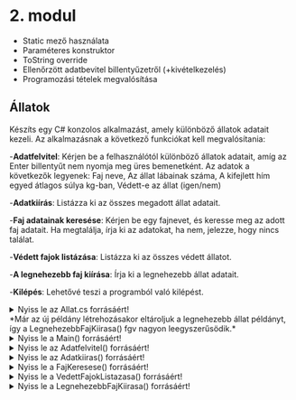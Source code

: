 # 2. modul

- Static mező használata
- Paraméteres konstruktor
- ToString override
- Ellenőrzött adatbevitel billentyűzetről (+kivételkezelés)
- Programozási tételek megvalósítása

## Állatok
Készíts egy C# konzolos alkalmazást, amely különböző állatok adatait kezeli. Az alkalmazásnak a következő funkciókat kell megvalósítania:

-**Adatfelvitel**: Kérjen be a felhasználótól különböző állatok adatait, amíg az Enter billentyűt nem nyomja meg üres bemenetként. Az adatok a következők legyenek: Faj neve, Az állat lábainak száma, A kifejlett hím egyed átlagos súlya kg-ban, Védett-e az állat (igen/nem)

-**Adatkiírás**: Listázza ki az összes megadott állat adatait.

-**Faj adatainak keresése**:  Kérjen be egy fajnevet, és keresse meg az adott faj adatait. Ha megtalálja, írja ki az adatokat, ha nem, jelezze, hogy nincs találat.

-**Védett fajok listázása**: Listázza ki az összes védett állatot.

-**A legnehezebb faj kiírása**: Írja ki a legnehezebb állat adatait.

-**Kilépés**: Lehetővé teszi a programból való kilépést.

<details>
<summary>Nyiss le az Allat.cs forrásáért!</summary>

### `Allat.cs` példa:
```c#
internal class Allat
    {
        public static Allat legnehezebbAllat;

        public string nev;
        public int labakSzama;
        public double atlagosSuly;
        public bool vedett;

        public Allat(string nev, int labakSzama, double atlagosSuly, bool vedett)
        {
            this.nev = nev;
            this.labakSzama = labakSzama;
            this.atlagosSuly = atlagosSuly;
            this.vedett = vedett;

            if (legnehezebbAllat == null || atlagosSuly > legnehezebbAllat.atlagosSuly)
            {
                legnehezebbAllat = this;
            }
        }

        public override string ToString()
        {
            return $"Név: {nev}, Lábak száma: {labakSzama}, Átlagos súly: {atlagosSuly} kg, Védett: {vedett}";
        }
    }

```
</details>
*Már az új példány létrehozásakor eltároljuk a legnehezebb állat példányt, így a LegnehezebbFajKiirasa() fgv nagyon leegyszerűsödik.*

<details>
<summary>Nyiss le a Main() forrásáért!</summary>

### `Main` példa:
```c#
static void Main(string[] args)
        {
            Console.OutputEncoding = System.Text.Encoding.Unicode;
            Console.InputEncoding = System.Text.Encoding.Unicode;
            List<Allat> allatok = new List<Allat>();
            while (true)
            {
                Console.WriteLine("1. Adatfelvitel");
                Console.WriteLine("2. Adatkiírás");
                Console.WriteLine("3. Faj adatainak keresése");
                Console.WriteLine("4. Védett fajok listázása");
                Console.WriteLine("5. A legnehezebb faj kiírása");
                Console.WriteLine("6. Kilépés");
                Console.Write("Válassz egy opciót:");
                
                char valasztas = Console.ReadKey(true).KeyChar;
                Console.WriteLine();

                switch (valasztas)
                {
                    case '1':
                        Adatfelvitel(allatok);
                        break;
                    case '2':
                        Adatkiiras(allatok);
                        break;
                    case '3':
                        FajKeresese(allatok);
                        break;
                    case '4':
                        VedettFajokListazasa(allatok);
                        break;
                    case '5':
                        LegnehezebbFajKiirasa();
                        break;
                    case '6':
                        Console.WriteLine("Nyomj egy billentyűt a kilépéshez!");
                        Console.ReadKey();
                        return;
                    default:
                        Console.WriteLine("Érvénytelen választás, próbáld újra.");
                        break;
                }

            }
        }
```
</details>

<details>
<summary>Nyiss le az Adatfelvitel() forrásáért!</summary>

### `Adatfelvitel()` példa:
```c#
        static void Adatfelvitel(List<Allat> allatok)
        {
            while (true)
            {
                try
                {
                    Console.WriteLine("Add meg a faj nevét (vagy nyomj Entert a befejezéshez):");
                    string nev = Console.ReadLine();
                    if (String.IsNullOrWhiteSpace(nev))
                        break;

                    Console.WriteLine("Add meg az állat lábainak számát:");
                    if (!int.TryParse(Console.ReadLine(), out int labakSzama))
                    {
                        Console.WriteLine("Érvénytelen számformátum. Próbáld újra.");
                        continue;
                    }

                    Console.WriteLine("Add meg a kifejlett hím egyed átlagos súlyát kg-ban:");
                    if (!double.TryParse(Console.ReadLine(), out double atlagosSuly))
                    {
                        Console.WriteLine("Érvénytelen számformátum. Próbáld újra.");
                        continue;
                    }

                    Console.WriteLine("Védett? (i/n):");
                    char vedettInput = Console.ReadKey(false).KeyChar;
                    bool vedett = vedettInput == 'i' ? true : vedettInput == 'n' ? false : throw new ArgumentException("Érvénytelen válasz.");
                    Console.WriteLine();

                    allatok.Add(new Allat(nev, labakSzama, atlagosSuly, vedett));
                }
                catch (Exception ex)
                {
                    Console.WriteLine($"Hiba történt: {ex.Message}. Próbáld újra.");
                }
            }
        }


```
</details>

<details>
<summary>Nyiss le az Adatkiiras() forrásáért!</summary>

### `Adatkiiras()` példa:
```c#
        static void Adatkiiras(List<Allat> allatok)
        {
            Console.WriteLine("\nMegadott fajok:");
            if (allatok.Count > 0)
            {
                foreach (Allat allat in allatok)
                {
                    Console.WriteLine(allat);
                }
            }
            else
            {
                Console.WriteLine("Nincs találat.");
            }
        }

```
</details>


<details>
<summary>Nyiss le a FajKeresese() forrásáért!</summary>

### `FajKeresese()` példa:
```c#
        static void FajKeresese(List<Allat> allatok)
        {
            Console.Write("Add meg a keresett faj nevét: ");
            string keresettNev = Console.ReadLine();
            Allat talalat = null;

            foreach (Allat allat in allatok)
            {
                if (allat.nev.Equals(keresettNev, StringComparison.OrdinalIgnoreCase))
                {
                    talalat = allat;
                    break;
                }
            }

            if (talalat != null)
            {
                Console.WriteLine("Talált faj:");
                Console.WriteLine(talalat);
            }
            else
            {
                Console.WriteLine("Nincs találat.");
            }
        }


```
</details>


<details>
<summary>Nyiss le a VedettFajokListazasa() forrásáért!</summary>

### `VedettFajokListazasa()` példa:
```c#
        static void VedettFajokListazasa(List<Allat> allatok)
        {
            Console.WriteLine("Védett fajok:");
            List<Allat> vedettFajok = new List<Allat>();
            //List<Allat> vedettFajok = allatok.FindAll(a => a.vedett);

            foreach (Allat allat in allatok)
            {
                if (allat.vedett)
                {
                    vedettFajok.Add(allat);
                }
            }

            if (vedettFajok.Count > 0)
            {
                Console.WriteLine("Védett fajok:");
                foreach (Allat allat in vedettFajok)
                {
                    Console.WriteLine(allat);
                }
            }
            else
            {
                Console.WriteLine("Nincs találat.");
            }
        }


```
</details>


<details>
<summary>Nyiss le a LegnehezebbFajKiirasa() forrásáért!</summary>

### `LegnehezebbFajKiirasa()` példa:
```c#
        static void LegnehezebbFajKiirasa()
        {
            if (Allat.legnehezebbAllat != null)
            {
                Console.WriteLine("A legnehezebb faj:");
                Console.WriteLine(Allat.legnehezebbAllat);
            }
            else
            {
                Console.WriteLine("Nincs megadott faj.");
            }
        }

```
</details>

